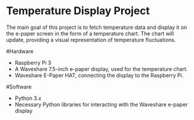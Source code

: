 # Temperature Display Project
The main goal of this project is to fetch temperature data and display it on the e-paper screen in the form of a temperature chart. The chart will update, providing a visual representation of temperature fluctuations.

#Hardware
* Raspberry Pi 3
* A Waveshare 7.5-inch e-paper display, used for the temperature chart.
* Waveshare E-Paper HAT, connecting the display to the Raspberry Pi.

#Software
* Python 3.x
* Necessary Python libraries for interacting with the Waveshare e-paper display
